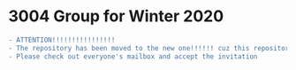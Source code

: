 
# 3004 Group for Winter 2020
```diff
- ATTENTION!!!!!!!!!!!!!!!!
- The repository has been moved to the new one!!!!!! cuz this repository is public and not protected!!!
- Please check out everyone's mailbox and accept the invitation
```
